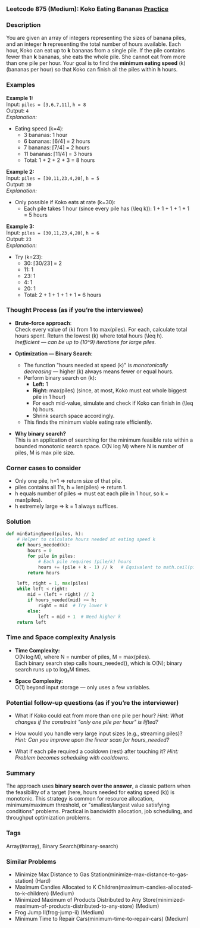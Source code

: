 ### Leetcode 875 (Medium): Koko Eating Bananas [Practice](https://leetcode.com/problems/koko-eating-bananas)

### Description  
You are given an array of integers representing the sizes of banana piles, and an integer **h** representing the total number of hours available. Each hour, Koko can eat up to **k** bananas from a single pile. If the pile contains fewer than **k** bananas, she eats the whole pile. She cannot eat from more than one pile per hour. Your goal is to find the **minimum eating speed** \(k\) (bananas per hour) so that Koko can finish all the piles within **h** hours.

### Examples  

**Example 1:**  
Input: `piles = [3,6,7,11]`, `h = 8`  
Output: `4`  
*Explanation:*
- Eating speed \(k=4\):
  - 3 bananas: 1 hour  
  - 6 bananas: ⌈6/4⌉ = 2 hours  
  - 7 bananas: ⌈7/4⌉ = 2 hours  
  - 11 bananas: ⌈11/4⌉ = 3 hours  
  - Total: 1 + 2 + 2 + 3 = 8 hours

**Example 2:**  
Input: `piles = [30,11,23,4,20]`, `h = 5`  
Output: `30`  
*Explanation:*
- Only possible if Koko eats at rate \(k=30\):
  - Each pile takes 1 hour (since every pile has \(\leq k\)): 1 + 1 + 1 + 1 + 1 = 5 hours

**Example 3:**  
Input: `piles = [30,11,23,4,20]`, `h = 6`  
Output: `23`  
*Explanation:*
- Try \(k=23\):
  - 30: ⌈30/23⌉ = 2
  - 11: 1
  - 23: 1
  - 4: 1
  - 20: 1
  - Total: 2 + 1 + 1 + 1 + 1 = 6 hours

### Thought Process (as if you’re the interviewee)  
- **Brute-force approach**:  
  Check every value of \(k\) from 1 to max(piles). For each, calculate total hours spent. Return the lowest \(k\) where total hours \(\leq h\).  
  *Inefficient — can be up to \(10^9\) iterations for large piles.*

- **Optimization — Binary Search**:
  - The function "hours needed at speed \(k\)" is *monotonically decreasing* — higher \(k\) always means fewer or equal hours.
  - Perform binary search on \(k\):  
    - **Left:** 1  
    - **Right:** max(piles) (since, at most, Koko must eat whole biggest pile in 1 hour)
    - For each mid-value, simulate and check if Koko can finish in \(\leq h\) hours.
    - Shrink search space accordingly.
  - This finds the minimum viable eating rate efficiently.

- **Why binary search?**  
  This is an application of searching for the minimum feasible rate within a bounded monotonic search space. O(N log M) where N is number of piles, M is max pile size.

### Corner cases to consider  
- Only one pile, h=1 ⇒ return size of that pile.
- piles contains all 1's, h = len(piles) ⇒ return 1.
- h equals number of piles ⇒ must eat each pile in 1 hour, so k = max(piles).
- h extremely large ⇒ k = 1 always suffices.

### Solution

```python
def minEatingSpeed(piles, h):
    # Helper to calculate hours needed at eating speed k
    def hours_needed(k):
        hours = 0
        for pile in piles:
            # Each pile requires ⌈pile/k⌉ hours
            hours += (pile + k - 1) // k   # Equivalent to math.ceil(pile / k)
        return hours

    left, right = 1, max(piles)
    while left < right:
        mid = (left + right) // 2
        if hours_needed(mid) <= h:
            right = mid  # Try lower k
        else:
            left = mid + 1  # Need higher k
    return left
```

### Time and Space complexity Analysis  

- **Time Complexity:**  
  O(N log M), where N = number of piles, M = max(piles).  
  Each binary search step calls hours_needed(), which is O(N); binary search runs up to log₂M times.

- **Space Complexity:**  
  O(1) beyond input storage — only uses a few variables.

### Potential follow-up questions (as if you’re the interviewer)  

- What if Koko could eat from more than one pile per hour?
  *Hint: What changes if the constraint "only one pile per hour" is lifted?*

- How would you handle very large input sizes (e.g., streaming piles)?
  *Hint: Can you improve upon the linear scan for hours_needed?*

- What if each pile required a cooldown (rest) after touching it?
  *Hint: Problem becomes scheduling with cooldowns.*

### Summary
The approach uses **binary search over the answer**, a classic pattern when the feasibility of a target (here, hours needed for eating speed \(k\)) is monotonic. This strategy is common for resource allocation, minimum/maximum threshold, or "smallest/largest value satisfying conditions" problems. Practical in bandwidth allocation, job scheduling, and throughput optimization problems.

### Tags
Array(#array), Binary Search(#binary-search)

### Similar Problems
- Minimize Max Distance to Gas Station(minimize-max-distance-to-gas-station) (Hard)
- Maximum Candies Allocated to K Children(maximum-candies-allocated-to-k-children) (Medium)
- Minimized Maximum of Products Distributed to Any Store(minimized-maximum-of-products-distributed-to-any-store) (Medium)
- Frog Jump II(frog-jump-ii) (Medium)
- Minimum Time to Repair Cars(minimum-time-to-repair-cars) (Medium)